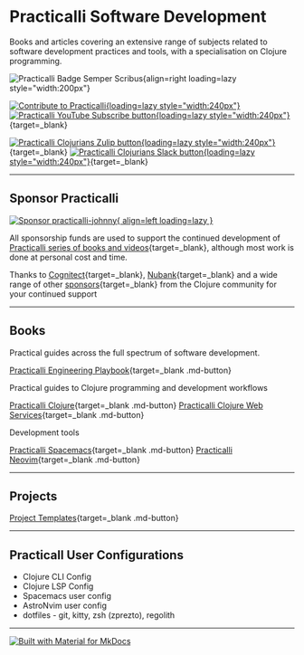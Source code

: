 # Practicalli Software Development 

Books and articles covering an extensive range of subjects related to software development practices and tools, with a specialisation on Clojure programming.

![Practicalli Badge Semper Scribus](https://github.com/practicalli/graphic-design/blob/live/designs/practicalli-badge-semper-scribus.png?raw=true){align=right loading=lazy style="width:200px"}

[![Contribute to Practicalli](https://github.com/practicalli/graphic-design/blob/live/buttons/practicalli-logo-contribute-button.png?raw=true){loading=lazy style="width:240px"}](contributing.md)
[![Practicalli YouTube Subscribe button](https://github.com/practicalli/graphic-design/blob/live/buttons/practicalli-youtube-channel-subscribe-button.png?raw=true){loading=lazy style="width:240px"}](https://youtube.com/practicalli){target=_blank}

[![Practicalli Clojurians Zulip button](https://github.com/practicalli/graphic-design/blob/live/buttons/practicalli-zulip-channel-button.png?raw=true){loading=lazy style="width:240px"}](https://clojurians.zulipchat.com/#narrow/stream/practicalli){target=_blank}
[![Practicalli Clojurians Slack button](https://github.com/practicalli/graphic-design/blob/live/buttons/practicalli-slack-channel-button.png?raw=true){loading=lazy style="width:240px"}](https://clojurians.slack.com/messages/practicalli){target=_blank}

---

## Sponsor Practicalli

[![Sponsor practicalli-johnny](https://raw.githubusercontent.com/practicalli/graphic-design/live/buttons/practicalli-github-sponsors-button.png){ align=left loading=lazy }](https://github.com/sponsors/practicalli-johnny/)

All sponsorship funds are used to support the continued development of [Practicalli series of books and videos](https://practical.li/){target=_blank}, although most work is done at personal cost and time.

Thanks to [Cognitect](https://www.cognitect.com/){target=_blank}, [Nubank](https://nubank.com.br/){target=_blank} and a wide range of other [sponsors](https://github.com/sponsors/practicalli-johnny#sponsors){target=_blank} from the Clojure community for your continued support

---

## Books

Practical guides across the full spectrum of software development.

[Practicalli Engineering Playbook](https://practical.li/engineering-playbook){target=_blank .md-button}

Practical guides to Clojure programming and development workflows

[Practicalli Clojure](https://practical.li/clojure){target=_blank .md-button}
[Practicalli Clojure Web Services](https://practical.li/clojure-web-services){target=_blank .md-button}

Development tools

[Practicalli Spacemacs](https://practical.li/spacemacs){target=_blank .md-button}
[Practicalli Neovim](https://practical.li/neovim){target=_blank .md-button}


---

## Projects

[Project Templates](https://practical.li/clojure/clojure-cli/projects/templates/practicalli/){target=_blank .md-button} 

---

## Practicall User Configurations

- Clojure CLI Config
- Clojure LSP Config
- Spacemacs user config
- AstroNvim user config 
- dotfiles - git, kitty, zsh (zprezto), regolith


---

[![Built with Material for MkDocs](https://img.shields.io/badge/Material_for_MkDocs-526CFE?style=for-the-badge&logo=MaterialForMkDocs&logoColor=white)](https://squidfunk.github.io/mkdocs-material/)
